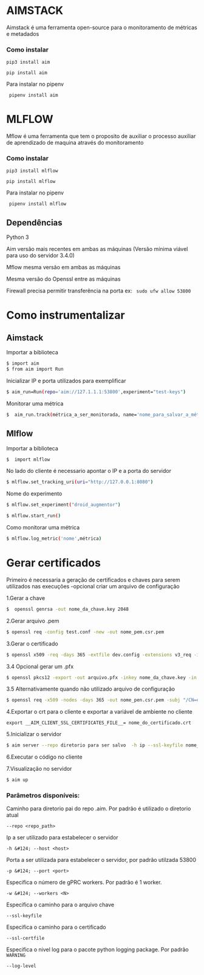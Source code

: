 # AIMSTACK
 Aimstack é uma ferramenta open-source para o monitoramento de métricas e metadados
### Como instalar
``` pip3 install aim ```

``` pip install aim ```

Para instalar no pipenv 

``` pipenv install aim``` 

# MLFLOW
  Mflow é uma ferramenta que tem o proposito de auxiliar o processo auxiliar de aprendizado de maquina através do monitoramento
### Como instalar
``` pip3 install mlflow ```

``` pip install mlflow ```

Para instalar no pipenv 

``` pipenv install mlflow``` 

## Dependências

Python 3

Aim versão mais recentes em ambas as máquinas (Versão mínima viável para uso do servidor 3.4.0)

Mflow mesma versão em ambas as máquinas

Mesma versão do Openssl entre as máquinas

Firewall precisa permitir transferência na porta ex: ``` sudo ufw allow 53800```


# Como instrumentalizar
## Aimstack
 Importar a biblioteca
```bash
$ import aim
$ from aim import Run

```
 
 Inicializar IP e porta utilizados para exemplificar
```bash
$ aim_run=Run(repo='aim://127.1.1.1:53800',experiment="test-keys")
```
Monitorar uma métrica
```bash
$  aim_run.track(métrica_a_ser_monitorada, name='nome_para_salvar_a_métrica')
```
## Mlflow
 Importar a biblioteca
```bash
$  import mlflow

```
No lado do cliente é necessario apontar o IP  e a porta do servidor
```bash
$ mlflow.set_tracking_uri(uri="http://127.0.0.1:8080")
```
Nome do experimento
```bash
$ mlflow.set_experiment("droid_augmentor")
```
```bash
$ mlflow.start_run()
```
Como monitorar uma métrica
```bash
$ mlflow.log_metric('nome',métrica)
```
# Gerar certificados

Primeiro é necessaria a geração de certificados e chaves para serem utilizados nas execuções
-opcional criar um arquivo de configuração


1.Gerar a chave
```bash
$  openssl genrsa -out nome_da_chave.key 2048
```
2.Gerar arquivo .pem
```bash
$ openssl req -config test.conf -new -out nome_pem.csr.pem
```
3.Gerar o certificado 
```bash
$ openssl x509 -req -days 365 -extfile dev.config -extensions v3_req -in nome_pem.csr.pem -signkey nome_da_chavae.key -out nome_do_certficado.crt
```
3.4 Opcional gerar um .pfx
```bash
$ openssl pkcs12 -export -out arquivo.pfx -inkey nome_da_chave.key -in nome_cert.crt -password pass:$'senha'
```

3.5 Alternativamente quando não utilizado arquivo de configuração
```bash
$ openssl req -x509 -nodes -days 365 -out nome_pen.csr.pem -subj "/CN=example.com" -addext "subjectAltName = IP:número de ip"
```
4.Exportar o crt para o cliente e exportar a variável de ambiente no cliente


``` export __AIM_CLIENT_SSL_CERTIFICATES_FILE__= nome_do_certificado.crt  ```


5.Inicializar o servidor
```bash
$ aim server --repo diretorio para ser salvo  -h ip --ssl-keyfile nome_da_chave.key --ssl-certfile nome_do_certificado.crt 
```
6.Executar o código no cliente 

7.Visualização no servidor
```bash
$ aim up
```

###  Parâmetros disponíveis:
Caminho para diretorio pai do repo .aim. Por padrão é utilizado o diretorio atual
```
--repo <repo_path>
```

Ip a ser utilizado para estabelecer o servidor
```
-h &#124; --host <host>
```

Porta a ser utilizada para estabelecer o servidor, por padrão utilzada 53800
```
-p &#124; --port <port>
```	

Especifica o número de gPRC workers. Por padrão é  1 worker.
```	
-w &#124; --workers <N>
```	

Especifica o caminho para o arquivo chave 
```	
--ssl-keyfile
```		

Especifica o caminho para o certificado
```	
--ssl-certfile
```		

Especifica o nivel log para o pacote python logging package. Por padrão ``WARNING``
```		
--log-level
```		
